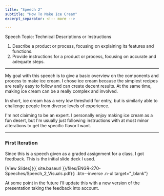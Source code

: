```yaml
---
title: "Speech 2"
subtitle: "How To Make Ice Cream"
excerpt_separator: <!-- more -->

---
```


Speech Topic: Technical Descriptions or Instructions
1.  Describe a product or process, focusing on explaining its features and functions.
2.  Provide instructions for a product or process, focusing on accurate and adequate steps.

<!-- more -->

---

My goal with this speech is to give a basic overview on the components and process to make ice cream. I chose ice cream because the simplest recipes are really easy to follow and can create decent results. At the same time, making ice cream can be a really complex and involved. 

In short, ice cream has a very low threshold for entry, but is similarly able to challenge people from diverse levels of experience.

I'm not claiming to be an expert. I personally enjoy making ice cream as a fun desert, but I'm usually just following instructions with at most minor alterations to get the specific flavor I want.

---

### First Iteration

Since this is a speech given as a graded assignment for a class, I got feedback. This is the initial slide deck I used.

[View Slides]({{ site.baseurl }}/files/ENGR-270-Speeches/Speech_2_Visuals.pdf){: .btn--inverse .n-ul target="_blank"}

At some point in the future I'll update this with a new version of the presentation taking the feedback into account.

